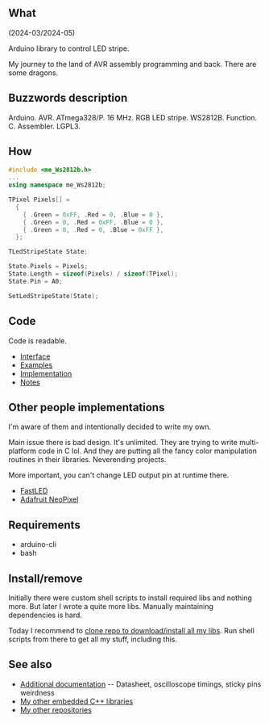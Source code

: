 ## What

(2024-03/2024-05)

Arduino library to control LED stripe.

My journey to the land of AVR assembly programming and back.
There are some dragons.


## Buzzwords description

Arduino. AVR. ATmega328/P. 16 MHz. RGB LED stripe. WS2812B. Function.
C. Assembler. LGPL3.


## How

```C++
#include <me_Ws2812b.h>
...
using namespace me_Ws2812b;

TPixel Pixels[] =
  {
    { .Green = 0xFF, .Red = 0, .Blue = 0 },
    { .Green = 0, .Red = 0xFF, .Blue = 0 },
    { .Green = 0, .Red = 0, .Blue = 0xFF },
  };

TLedStripeState State;

State.Pixels = Pixels;
State.Length = sizeof(Pixels) / sizeof(TPixel);
State.Pin = A0;

SetLedStripeState(State);
```

## Code

Code is readable.

* [Interface](src/me_Ws2812b.h)
* [Examples](examples)
* [Implementation](src/me_Ws2812b.cpp)
* [Notes][Notes]

## Other people implementations

I'm aware of them and intentionally decided to write my own.

Main issue there is bad design. It's unlimited. They are trying to write
multi-platform code in C lol. And they are putting all the fancy
color manipulation routines in their libraries. Neverending projects.

More important, you can't change LED output pin at runtime there.

* [FastLED](https://github.com/FastLED/FastLED)
* [Adafruit NeoPixel](https://github.com/adafruit/Adafruit_NeoPixel)


## Requirements

  * arduino-cli
  * bash


## Install/remove

Initially there were custom shell scripts to install required libs
and nothing more. But later I wrote a quite more libs. Manually
maintaining dependencies is hard.

Today I recommend to [clone repo to download/install all my libs][GetLibs].
Run shell scripts from there to get all my stuff, including this.


## See also

* [Additional documentation][Docs] -- Datasheet, oscilloscope timings,
  sticky pins weirdness
* [My other embedded C++ libraries][Embedded]
* [My other repositories][Repos]

[Interface]: src/me_Ws2812b.h
[Examples]: examples/
[Implementation]: src/me_Ws2812b.cpp
[Notes]: extras/Implementation%20notes.txt
[Docs]: https://github.com/martin-eden/EmbeddedCpp-me_Ws2812b-Docs

[GetLibs]: https://github.com/martin-eden/Embedded-Framework-GetLibs

[Embedded]: https://github.com/martin-eden/Embedded_Crafts
[Repos]: https://github.com/martin-eden/contents
